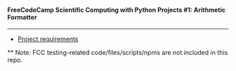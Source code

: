 #### FreeCodeCamp Scientific Computing with Python Projects #1: Arithmetic Formatter
---
- [Project requirements](https://www.freecodecamp.org/learn/scientific-computing-with-python/scientific-computing-with-python-projects/arithmetic-formatter)

** Note: FCC testing-related code/files/scripts/npms are not included in this repo.
